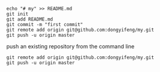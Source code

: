 ```shell
echo "# my" >> README.md
git init
git add README.md
git commit -m "first commit"
git remote add origin git@github.com:dongyifeng/my.git
git push -u origin master
```

push an existing repository from the command line

```shell
git remote add origin git@github.com:dongyifeng/my.git
git push -u origin master
```

